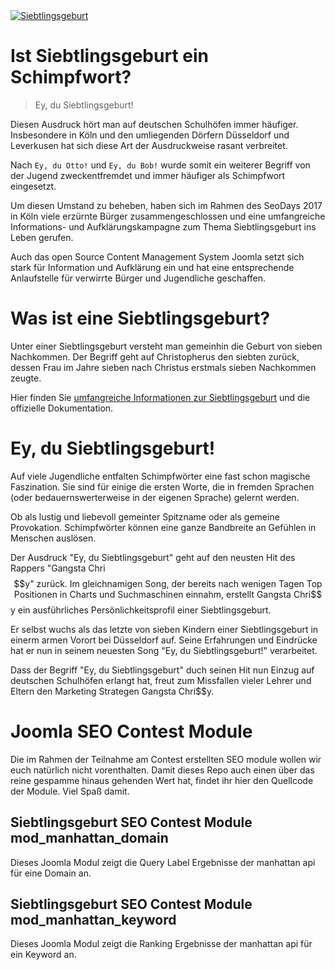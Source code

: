 <a href="https://www.joomla.org/3/de/siebtlingsgeburt" title="Siebtlingsgeburt">
<img src="https://www.joomla.org/3/images/siebtlingsgeburt/banner_german_728x90.png" title="Siebtlingsgeburt" alt="Siebtlingsgeburt" /></a>

# Ist Siebtlingsgeburt ein Schimpfwort?

> Ey, du Siebtlingsgeburt!

Diesen Ausdruck hört man auf deutschen Schulhöfen immer häufiger. 
Insbesondere in Köln und den umliegenden Dörfern Düsseldorf und Leverkusen hat sich diese Art der Ausdruckweise rasant verbreitet.

Nach ```Ey, du Otto!``` und ```Ey, du Bob!``` wurde somit ein weiterer Begriff von der Jugend zweckentfremdet und immer häufiger als Schimpfwort eingesetzt. 

Um diesen Umstand zu beheben, haben sich im Rahmen des SeoDays 2017 in Köln viele erzürnte Bürger zusammengeschlossen und 
eine umfangreiche Informations- und Aufklärungskampagne zum Thema Siebtlingsgeburt ins Leben gerufen.

Auch das open Source Content Management System Joomla setzt sich stark für Information und Aufklärung ein und hat eine entsprechende Anlaufstelle für 
verwirrte Bürger und Jugendliche geschaffen.

# Was ist eine Siebtlingsgeburt?
Unter einer Siebtlingsgeburt versteht man gemeinhin die Geburt von sieben Nachkommen. Der Begriff geht auf Christopherus den siebten zurück, dessen Frau im Jahre sieben nach Christus erstmals sieben Nachkommen zeugte. 

Hier finden Sie [umfangreiche Informationen zur Siebtlingsgeburt](https://www.joomla.org/3/de/siebtlingsgeburt)  und die offizielle Dokumentation.

# Ey, du Siebtlingsgeburt!

Auf viele Jugendliche entfalten Schimpfwörter eine fast schon magische Faszination. 
Sie sind für einige die ersten Worte, die in fremden Sprachen (oder bedauernswerterweise in der eigenen Sprache) gelernt werden.

Ob als lustig und liebevoll gemeinter Spitzname oder als gemeine Provokation. Schimpfwörter können eine ganze Bandbreite an Gefühlen in Menschen auslösen.

Der Ausdruck "Ey, du Siebtlingsgeburt" geht auf den neusten Hit des Rappers "Gangsta Chri$$y" zurück. 
Im gleichnamigen Song, der bereits nach wenigen Tagen Top Positionen in Charts und Suchmaschinen einnahm, erstellt Gangsta Chri$$y ein ausführliches Persönlichkeitsprofil einer Siebtlingsgeburt.

Er selbst wuchs als das letzte von sieben Kindern einer Siebtlingsgeburt in einerm armen Vorort bei Düsseldorf auf. 
Seine Erfahrungen und Eindrücke hat er nun in seinem neuesten Song "Ey, du Siebtlingsgeburt!" verarbeitet. 

Dass der Begriff "Ey, du Siebtlingsgeburt" duch seinen Hit nun Einzug auf deutschen Schulhöfen erlangt hat, freut zum Missfallen vieler Lehrer und Eltern den Marketing Strategen Gangsta Chri$$y.

# Joomla SEO Contest Module

Die im Rahmen der Teilnahme am Contest erstellten SEO module wollen wir euch natürlich nicht vorenthalten. Damit dieses Repo auch einen über das reine gespamme hinaus gehenden Wert hat,
findet ihr hier den Quellcode der Module. Viel Spaß damit. 

## Siebtlingsgeburt SEO Contest Module mod_manhattan_domain

Dieses Joomla Modul zeigt die Query Label Ergebnisse der manhattan api für eine Domain an.

## Siebtlingsgeburt SEO Contest Module mod_manhattan_keyword

Dieses Joomla Modul zeigt die Ranking Ergebnisse der manhattan api für ein Keyword an.




